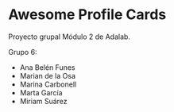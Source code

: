 # Awesome Profile Cards

Proyecto grupal Módulo 2 de Adalab.

Grupo 6:

- Ana Belén Funes
- Marian de la Osa
- Marina Carbonell
- Marta García
- Miriam Suárez
